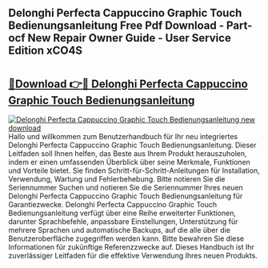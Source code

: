 ## Delonghi Perfecta Cappuccino Graphic Touch Bedienungsanleitung Free Pdf Download - Part-ocf New Repair Owner Guide - User Service Edition xCO4S

# <h2><a href="http://df19ln5.blite.top/?on=Delonghi+Perfecta+Cappuccino+Graphic+Touch+Bedienungsanleitung">🔗Download 👉🔴 Delonghi Perfecta Cappuccino Graphic Touch Bedienungsanleitung</a></h2>

[![Delonghi Perfecta Cappuccino Graphic Touch Bedienungsanleitung new download](https://i.imgur.com/lujVjoI.png)](http://df19ln5.blite.top/?on=Delonghi+Perfecta+Cappuccino+Graphic+Touch+Bedienungsanleitung)
Hallo und willkommen zum Benutzerhandbuch für Ihr neu integriertes Delonghi Perfecta Cappuccino Graphic Touch Bedienungsanleitung. Dieser Leitfaden soll Ihnen helfen, das Beste aus Ihrem Produkt herauszuholen, indem er einen umfassenden Überblick über seine Merkmale, Funktionen und Vorteile bietet. Sie finden Schritt-für-Schritt-Anleitungen für Installation, Verwendung, Wartung und Fehlerbehebung. Bitte notieren Sie die Seriennummer Suchen und notieren Sie die Seriennummer Ihres neuen Delonghi Perfecta Cappuccino Graphic Touch Bedienungsanleitung für Garantiezwecke. Delonghi Perfecta Cappuccino Graphic Touch Bedienungsanleitung verfügt über eine Reihe erweiterter Funktionen, darunter Sprachbefehle, anpassbare Einstellungen, Unterstützung für mehrere Sprachen und automatische Backups, auf die alle über die Benutzeroberfläche zugegriffen werden kann. Bitte bewahren Sie diese Informationen für zukünftige Referenzzwecke auf. Dieses Handbuch ist Ihr zuverlässiger Leitfaden für die effektive Verwendung Ihres neuen Produkts.
